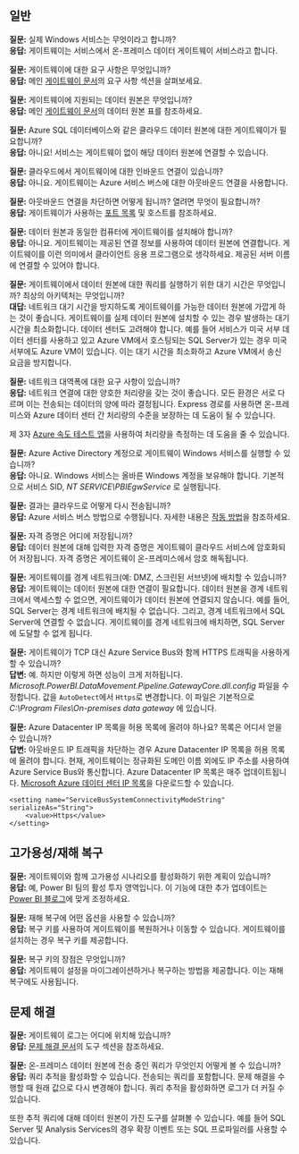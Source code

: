## <a name="general"></a>일반
**질문:** 실제 Windows 서비스는 무엇이라고 합니까?  
**응답:** 게이트웨이는 서비스에서 온-프레미스 데이터 게이트웨이 서비스라고 합니다.

**질문:** 게이트웨이에 대한 요구 사항은 무엇입니까?  
**응답:** 메인 [게이트웨이 문서](../service-gateway-onprem.md)의 요구 사항 섹션을 살펴보세요.

**질문:** 게이트웨이에 지원되는 데이터 원본은 무엇입니까?  
**응답:** 메인 [게이트웨이 문서](../service-gateway-onprem.md)의 데이터 원본 표를 참조하세요.

**질문:** Azure SQL 데이터베이스와 같은 클라우드 데이터 원본에 대한 게이트웨이가 필요합니까?  
**응답:** 아니요! 서비스는 게이트웨이 없이 해당 데이터 원본에 연결할 수 있습니다.

**질문:** 클라우드에서 게이트웨이에 대한 인바운드 연결이 있습니까?  
**응답:** 아니요. 게이트웨이는 Azure 서비스 버스에 대한 아웃바운드 연결을 사용합니다.

**질문:** 아웃바운드 연결을 차단하면 어떻게 됩니까? 열려면 무엇이 필요합니까?  
**응답:** 게이트웨이가 사용하는 [포트 목록](../service-gateway-onprem.md#ports) 및 호스트를 참조하세요.

**질문:** 데이터 원본과 동일한 컴퓨터에 게이트웨이를 설치해야 합니까?  
**응답:** 아니요. 게이트웨이는 제공된 연결 정보를 사용하여 데이터 원본에 연결합니다. 게이트웨이를 이런 의미에서 클라이언트 응용 프로그램으로 생각하세요. 제공된 서버 이름에 연결할 수 있어야 합니다.

**질문:** 게이트웨이에서 데이터 원본에 대한 쿼리를 실행하기 위한 대기 시간은 무엇입니까? 최상의 아키텍처는 무엇입니까?  
**대답:** 네트워크 대기 시간을 방지하도록 게이트웨이를 가능한 데이터 원본에 가깝게 하는 것이 좋습니다. 게이트웨이를 실제 데이터 원본에 설치할 수 있는 경우 발생하는 대기 시간을 최소화합니다. 데이터 센터도 고려해야 합니다. 예를 들어 서비스가 미국 서부 데이터 센터를 사용하고 있고 Azure VM에서 호스팅되는 SQL Server가 있는 경우 미국 서부에도 Azure VM이 있습니다. 이는 대기 시간을 최소화하고 Azure VM에서 송신 요금을 방지합니다.

**질문:** 네트워크 대역폭에 대한 요구 사항이 있습니까?  
**응답:** 네트워크 연결에 대한 양호한 처리량을 갖는 것이 좋습니다. 모든 환경은 서로 다르며 이는 전송되는 데이터의 양에 따라 결정됩니다. Express 경로를 사용하면 온-프레미스와 Azure 데이터 센터 간 처리량의 수준을 보장하는 데 도움이 될 수 있습니다.

제 3자 [Azure 속도 테스트 앱](http://azurespeedtest.azurewebsites.net/)을 사용하여 처리량을 측정하는 데 도움을 줄 수 있습니다.

**질문:** Azure Active Directory 계정으로 게이트웨이 Windows 서비스를 실행할 수 있습니까?  
**응답:** 아니요. Windows 서비스는 올바른 Windows 계정을 보유해야 합니다. 기본적으로 서비스 SID, *NT SERVICE\PBIEgwService* 로 실행됩니다.

**질문:** 결과는 클라우드로 어떻게 다시 전송됩니까?  
**응답:** Azure 서비스 버스 방법으로 수행됩니다. 자세한 내용은 [작동 방법](../service-gateway-onprem.md#how-the-gateway-works)을 참조하세요.

**질문:** 자격 증명은 어디에 저장됩니까?  
**응답:** 데이터 원본에 대해 입력한 자격 증명은 게이트웨이 클라우드 서비스에 암호화되어 저장됩니다. 자격 증명은 게이트웨이 온-프레미스에서 암호 해독됩니다.

**질문:** 게이트웨이를 경계 네트워크(예: DMZ, 스크린된 서브넷)에 배치할 수 있습니까?  
**응답:** 게이트웨이는 데이터 원본에 대한 연결이 필요합니다. 데이터 원본을 경계 네트워크에서 액세스할 수 없으면, 게이트웨이가 데이터 원본에 연결되지 않습니다. 예를 들어, SQL Server는 경계 네트워크에 배치될 수 없습니다. 그리고, 경계 네트워크에서 SQL Server에 연결할 수 없습니다. 게이트웨이를 경계 네트워크에 배치하면, SQL Server에 도달할 수 없게 됩니다.

**질문:** 게이트웨이가 TCP 대신 Azure Service Bus와 함께 HTTPS 트래픽을 사용하게 할 수 있습니까?  
**답변:** 예. 하지만 이렇게 하면 성능이 크게 저하됩니다. *Microsoft.PowerBI.DataMovement.Pipeline.GatewayCore.dll.config* 파일을 수정합니다. 값을 `AutoDetect`에서 `Https`로 변경합니다. 이 파일은 기본적으로 *C:\Program Files\On-premises data gateway* 에 있습니다.

**질문:** Azure Datacenter IP 목록을 허용 목록에 올려야 하나요? 목록은 어디서 얻을 수 있습니까?  
**답변:** 아웃바운드 IP 트래픽을 차단하는 경우 Azure Datacenter IP 목록을 허용 목록에 올려야 합니다. 현재, 게이트웨이는 정규화된 도메인 이름 외에도 IP 주소를 사용하여 Azure Service Bus와 통신합니다. Azure Datacenter IP 목록은 매주 업데이트됩니다. [Microsoft Azure 데이터 센터 IP 목록](https://www.microsoft.com/download/details.aspx?id=41653)을 다운로드할 수 있습니다.

```
<setting name="ServiceBusSystemConnectivityModeString" serializeAs="String">
    <value>Https</value>
</setting>
```

## <a name="high-availabilitydisaster-recovery"></a>고가용성/재해 복구
**질문:** 게이트웨이와 함께 고가용성 시나리오를 활성화하기 위한 계획이 있습니까?  
**응답:** 예, Power BI 팀의 활성 투자 영역입니다. 이 기능에 대한 추가 업데이트는 [Power BI 블로그](https://powerbi.microsoft.com/blog/)에 맞게 조정하세요.

**질문:** 재해 복구에 어떤 옵션을 사용할 수 있습니까?  
**응답:** 복구 키를 사용하여 게이트웨이를 복원하거나 이동할 수 있습니다. 게이트웨이를 설치하는 경우 복구 키를 제공합니다.

**질문:** 복구 키의 장점은 무엇입니까?  
**응답:** 게이트웨이 설정을 마이그레이션하거나 복구하는 방법을 제공합니다. 이는 재해 복구에도 사용됩니다.

## <a name="troubleshooting"></a>문제 해결
**질문:** 게이트웨이 로그는 어디에 위치해 있습니까?  
**응답:** [문제 해결 문서](../service-gateway-onprem-tshoot.md#tools-for-troubleshooting)의 도구 섹션을 참조하세요.

**질문:** 온-프레미스 데이터 원본에 전송 중인 쿼리가 무엇인지 어떻게 볼 수 있습니까?  
**응답:** 쿼리 추적을 활성화할 수 있습니다.  전송되는 쿼리를 포함합니다. 문제 해결을 수행할 때 원래 값으로 다시 변경해야 합니다. 쿼리 추적을 활성화하면 로그가 더 커질 수 있습니다.

또한 추적 쿼리에 대해 데이터 원본이 가진 도구를 살펴볼 수 있습니다. 예를 들어 SQL Server 및 Analysis Services의 경우 확장 이벤트 또는 SQL 프로파일러를 사용할 수 있습니다.

